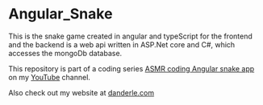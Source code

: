 # Angular_Snake
This is the snake game created in angular and typeScript for the frontend and the backend is a web api written in ASP.Net core and C#,
which accesses the mongoDb database.

This repository is part of a coding series [ASMR coding Angular snake app](https://www.youtube.com/watch?v=33g4r6-SD7Q&list=PLFnTtt-Ar8WeFKwDeyyRp-FK73n0iddPi) on my [YouTube](https://www.youtube.com/TheDanderle) channel.

Also check out my website at [danderle.com](https://danderle.com/)
